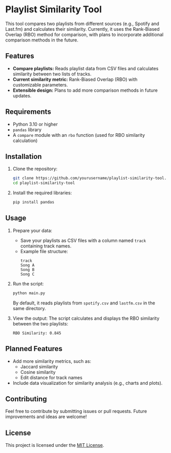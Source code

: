 # Playlist Similarity Tool

This tool compares two playlists from different sources (e.g., Spotify and Last.fm) and calculates their similarity. Currently, it uses the Rank-Biased Overlap (RBO) method for comparison, with plans to incorporate additional comparison methods in the future.

## Features
- **Compare playlists:** Reads playlist data from CSV files and calculates similarity between two lists of tracks.
- **Current similarity metric:** Rank-Biased Overlap (RBO) with customizable parameters.
- **Extensible design:** Plans to add more comparison methods in future updates.

## Requirements
- Python 3.10 or higher
- `pandas` library
- A `compare` module with an `rbo` function (used for RBO similarity calculation)

## Installation
1. Clone the repository:
   ```bash
   git clone https://github.com/yourusername/playlist-similarity-tool.git
   cd playlist-similarity-tool
   ```
2. Install the required libraries:
   ```bash
   pip install pandas
   ```

## Usage
1. Prepare your data:
   - Save your playlists as CSV files with a column named `track` containing track names.
   - Example file structure:
     ```csv
     track
     Song A
     Song B
     Song C
     ```

2. Run the script:
   ```bash
   python main.py
   ```

   By default, it reads playlists from `spotify.csv` and `lastfm.csv` in the same directory.

3. View the output:
   The script calculates and displays the RBO similarity between the two playlists:
   ```
   RBO Similarity: 0.845
   ```

## Planned Features
- Add more similarity metrics, such as:
  - Jaccard similarity
  - Cosine similarity
  - Edit distance for track names
- Include data visualization for similarity analysis (e.g., charts and plots).

## Contributing
Feel free to contribute by submitting issues or pull requests. Future improvements and ideas are welcome!

## License
This project is licensed under the [MIT License](LICENSE).
